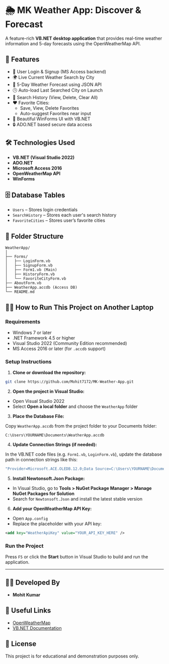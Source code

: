 
# 🌦 MK Weather App: Discover & Forecast

A feature-rich **VB.NET desktop application** that provides real-time weather information and 5-day forecasts using the OpenWeatherMap API.

## 🚀 Features
- 🔐 User Login & Signup (MS Access backend)
- 🌍 Live Current Weather Search by City
- 📆 5-Day Weather Forecast using JSON API
- 🕒 Auto-load Last Searched City on Launch
- 📜 Search History (View, Delete, Clear All)
- ❤️ Favorite Cities:
  - Save, View, Delete Favorites
  - Auto-suggest Favorites near input
- 🎨 Beautiful WinForms UI with VB.NET
- 🔒 ADO.NET based secure data access

## 🛠 Technologies Used
- **VB.NET (Visual Studio 2022)**
- **ADO.NET**
- **Microsoft Access 2016**
- **OpenWeatherMap API**
- **WinForms**

## 🗄 Database Tables
- `Users` – Stores login credentials
- `SearchHistory` – Stores each user's search history
- `FavoriteCities` – Stores user’s favorite cities


## 📁 Folder Structure
```
WeatherApp/
│
├── Forms/
│   ├── LoginForm.vb
│   ├── SignupForm.vb
│   ├── Form1.vb (Main)
│   ├── HistoryForm.vb
│   └── FavoriteCityForm.vb
├── AboutForm.vb
├── WeatherApp.accdb (Access DB)
└── README.md
```

## 🧑‍💻 How to Run This Project on Another Laptop

### Requirements
- Windows 7 or later
- .NET Framework 4.5 or higher
- Visual Studio 2022 (Community Edition recommended)
- MS Access 2016 or later (for `.accdb` support)

### Setup Instructions

1. **Clone or download the repository:**

```bash
git clone https://github.com/Mohit7172/MK-Weather-App.git
```

2. **Open the project in Visual Studio:**

- Open Visual Studio 2022
- Select **Open a local folder** and choose the `WeatherApp` folder

3. **Place the Database File:**

Copy `WeatherApp.accdb` from the project folder to your Documents folder:

```
C:\Users\YOURNAME\Documents\WeatherApp.accdb
```

4. **Update Connection Strings (if needed):**

In the VB.NET code files (e.g. `Form1.vb`, `LoginForm.vb`), update the database path in connection strings like this:

```vb
"Provider=Microsoft.ACE.OLEDB.12.0;Data Source=C:\Users\YOURNAME\Documents\WeatherApp.accdb;"
```

5. **Install Newtonsoft.Json Package:**

- In Visual Studio, go to **Tools > NuGet Package Manager > Manage NuGet Packages for Solution**
- Search for `Newtonsoft.Json` and install the latest stable version

6. **Add your OpenWeatherMap API Key:**

- Open `App.config`
- Replace the placeholder with your API key:

```xml
<add key="WeatherApiKey" value="YOUR_API_KEY_HERE" />
```

### Run the Project

Press `F5` or click the **Start** button in Visual Studio to build and run the application.

---

## 👨‍💻 Developed By
- **Mohit Kumar**


## 🔗 Useful Links
- [OpenWeatherMap](https://openweathermap.org/)
- [VB.NET Documentation](https://learn.microsoft.com/en-us/dotnet/visual-basic/)

## 📃 License
This project is for educational and demonstration purposes only.
